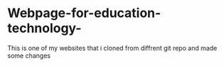 # Webpage-for-education-technology-

This is one of my websites that i cloned from diffrent git repo and made some changes 

